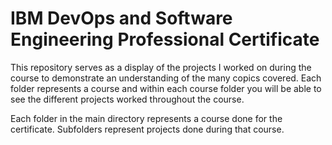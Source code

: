 # IBM DevOps and Software Engineering Professional Certificate
This repository serves as a display of the projects I worked on during the course to demonstrate an understanding of the many copics covered. Each folder represents a course and within each course folder you will be able to see the different projects worked throughout the course.

Each folder in the main directory represents a course done for the certificate. Subfolders represent projects done during that course.
